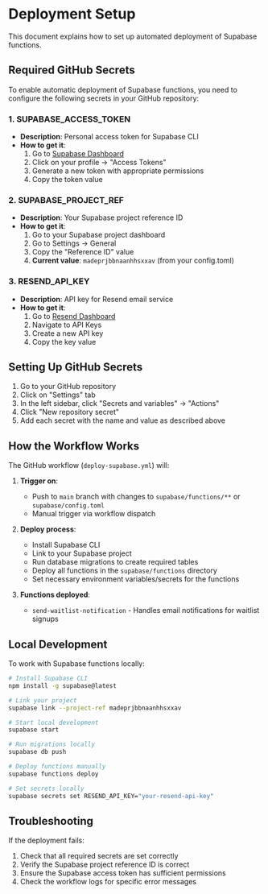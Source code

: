 # Deployment Setup

This document explains how to set up automated deployment of Supabase functions.

## Required GitHub Secrets

To enable automatic deployment of Supabase functions, you need to configure the following secrets in your GitHub repository:

### 1. SUPABASE_ACCESS_TOKEN
- **Description**: Personal access token for Supabase CLI
- **How to get it**: 
  1. Go to [Supabase Dashboard](https://supabase.com/dashboard)
  2. Click on your profile → "Access Tokens"
  3. Generate a new token with appropriate permissions
  4. Copy the token value

### 2. SUPABASE_PROJECT_REF
- **Description**: Your Supabase project reference ID
- **How to get it**: 
  1. Go to your Supabase project dashboard
  2. Go to Settings → General
  3. Copy the "Reference ID" value
  4. **Current value**: `madeprjbbnaanhhsxxav` (from your config.toml)

### 3. RESEND_API_KEY
- **Description**: API key for Resend email service
- **How to get it**: 
  1. Go to [Resend Dashboard](https://resend.com/dashboard)
  2. Navigate to API Keys
  3. Create a new API key
  4. Copy the key value

## Setting Up GitHub Secrets

1. Go to your GitHub repository
2. Click on "Settings" tab
3. In the left sidebar, click "Secrets and variables" → "Actions"
4. Click "New repository secret"
5. Add each secret with the name and value as described above

## How the Workflow Works

The GitHub workflow (`deploy-supabase.yml`) will:

1. **Trigger on**:
   - Push to `main` branch with changes to `supabase/functions/**` or `supabase/config.toml`
   - Manual trigger via workflow dispatch

2. **Deploy process**:
   - Install Supabase CLI
   - Link to your Supabase project
   - Run database migrations to create required tables
   - Deploy all functions in the `supabase/functions` directory
   - Set necessary environment variables/secrets for the functions

3. **Functions deployed**:
   - `send-waitlist-notification` - Handles email notifications for waitlist signups

## Local Development

To work with Supabase functions locally:

```bash
# Install Supabase CLI
npm install -g supabase@latest

# Link your project
supabase link --project-ref madeprjbbnaanhhsxxav

# Start local development
supabase start

# Run migrations locally
supabase db push

# Deploy functions manually
supabase functions deploy

# Set secrets locally
supabase secrets set RESEND_API_KEY="your-resend-api-key"
```

## Troubleshooting

If the deployment fails:

1. Check that all required secrets are set correctly
2. Verify the Supabase project reference ID is correct
3. Ensure the Supabase access token has sufficient permissions
4. Check the workflow logs for specific error messages